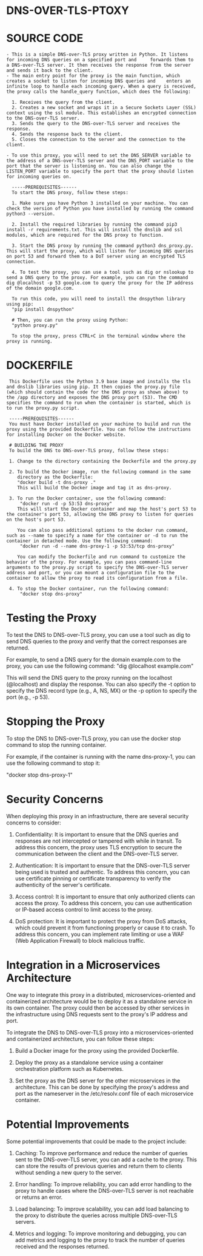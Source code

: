# DNS-OVER-TLS-PTOXY

# SOURCE CODE
    - This is a simple DNS-over-TLS proxy written in Python. It listens for incoming DNS queries on a specified port and     forwards them to a DNS-over-TLS server. It then receives the response from the server and sends it back to the client.
    - The main entry point for the proxy is the main function, which creates a socket to listen for incoming DNS queries and    enters an infinite loop to handle each incoming query. When a query is received, the proxy calls the handle_query function, which does the following:

      1. Receives the query from the client.
      2. Creates a new socket and wraps it in a Secure Sockets Layer (SSL) context using the ssl module. This establishes an encrypted connection to the DNS-over-TLS server.
      3. Sends the query to the DNS-over-TLS server and receives the response.
      4. Sends the response back to the client.
      5. Closes the connection to the server and the connection to the client.

    - To use this proxy, you will need to set the DNS_SERVER variable to the address of a DNS-over-TLS server and the DNS_PORT variable to the port that the server is listening on. You can also change the LISTEN_PORT variable to specify the port that the proxy should listen for incoming queries on.
    
      -----PREREQUISITES------
      To start the DNS proxy, follow these steps:

      1. Make sure you have Python 3 installed on your machine. You can check the version of Python you have installed by running the command python3 --version.

      2. Install the required libraries by running the command pip3 install -r requirements.txt. This will install the dnslib and ssl modules, which are required for the DNS proxy to function.

      3. Start the DNS proxy by running the command python3 dns_proxy.py. This will start the proxy, which will listen for incoming DNS queries on port 53 and forward them to a DoT server using an encrypted TLS connection.

      4. To test the proxy, you can use a tool such as dig or nslookup to send a DNS query to the proxy. For example, you can run the command dig @localhost -p 53 google.com to query the proxy for the IP address of the domain google.com.

      To run this code, you will need to install the dnspython library using pip:
      "pip install dnspython"

      # Then, you can run the proxy using Python:
      "python proxy.py"

      To stop the proxy, press CTRL+C in the terminal window where the proxy is running.
 


# DOCKERFILE
     This Dockerfile uses the Python 3.9 base image and installs the tls and dnslib libraries using pip. It then copies the proxy.py file (which should contain the code for the DNS proxy as shown above) to the /app directory and exposes the DNS proxy port (53). The CMD specifies the command to run when the container is started, which is to run the proxy.py script.

     -----PREREQUISITES------
     You must have Docker installed on your machine to build and run the proxy using the provided Dockerfile. You can follow the instructions for installing Docker on the Docker website.
     
     # BUILDING THE PROXY
     To build the DNS to DNS-over-TLS proxy, follow these steps:

     1. Change to the directory containing the Dockerfile and the proxy.py

     2. To build the Docker image, run the following command in the same    
        directory as the Dockerfile:
        "docker build -t dns-proxy ."
        This will build the Docker image and tag it as dns-proxy.

     3. To run the Docker container, use the following command:
         "docker run -d -p 53:53 dns-proxy"
        This will start the Docker container and map the host's port 53 to the container's port 53, allowing the DNS proxy to listen for queries on the host's port 53.

        You can also pass additional options to the docker run command, such as --name to specify a name for the container or -d to run the container in detached mode. Use the following command:
         "docker run -d --name dns-proxy-1 -p 53:53/tcp dns-proxy"

        You can modify the Dockerfile and run command to customize the behavior of the proxy. For example, you can pass command-line arguments to the proxy.py script to specify the DNS-over-TLS server address and port, or you can mount a configuration file to the container to allow the proxy to read its configuration from a file.
     
     4. To stop the Docker container, run the following command:
         "docker stop dns-proxy"

# Testing the Proxy
To test the DNS to DNS-over-TLS proxy, you can use a tool such as dig to send DNS queries to the proxy and verify that the correct responses are returned.

For example, to send a DNS query for the domain example.com to the proxy, you can use the following command:
"dig @localhost example.com"

This will send the DNS query to the proxy running on the localhost (@localhost) and display the response. You can also specify the -t option to specify the DNS record type (e.g., A, NS, MX) or the -p option to specify the port (e.g., -p 53).

# Stopping the Proxy
To stop the DNS to DNS-over-TLS proxy, you can use the docker stop command to stop the running container.

For example, if the container is running with the name dns-proxy-1, you can use the following command to stop it:

"docker stop dns-proxy-1"












# Security Concerns
   When deploying this proxy in an infrastructure, there are several security concerns to consider:

   1. Confidentiality: It is important to ensure that the DNS queries and responses are not intercepted or tampered with while in transit. To address this concern, the proxy uses TLS encryption to secure the communication between the client and the DNS-over-TLS server.

   2. Authentication: It is important to ensure that the DNS-over-TLS server being used is trusted and authentic. To address this concern, you can use certificate pinning or certificate transparency to verify the authenticity of the server's certificate.

   3. Access control: It is important to ensure that only authorized clients can access the proxy. To address this concern, you can use authentication or IP-based access control to limit access to the proxy.

   4. DoS protection: It is important to protect the proxy from DoS attacks, which could prevent it from functioning properly or cause it to crash. To address this concern, you can implement rate limiting or use a WAF (Web Application Firewall) to block malicious traffic.

# Integration in a Microservices Architecture
   One way to integrate this proxy in a distributed, microservices-oriented and containerized architecture would be to deploy it as a standalone service in its own container. The proxy could then be accessed by other services in the infrastructure using DNS requests sent to the proxy's IP address and port.

   To integrate the DNS to DNS-over-TLS proxy into a microservices-oriented and containerized architecture, you can follow these steps:

   1. Build a Docker image for the proxy using the provided Dockerfile.

   2. Deploy the proxy as a standalone service using a container orchestration platform such as Kubernetes.

   3. Set the proxy as the DNS server for the other microservices in the architecture. This can be done by specifying the proxy's address and port as the nameserver in the /etc/resolv.conf file of each microservice container.

# Potential Improvements
  Some potential improvements that could be made to the project include:

  1. Caching: To improve performance and reduce the number of queries sent to the DNS-over-TLS server, you can add a cache to the proxy. This can store the results of previous queries and return them to clients without sending a new query to the server.

  2. Error handling: To improve reliability, you can add error handling to the proxy to handle cases where the DNS-over-TLS server is not reachable or returns an error.

  3. Load balancing: To improve scalability, you can add load balancing to the proxy to distribute the queries across multiple DNS-over-TLS servers.

  4. Metrics and logging: To improve monitoring and debugging, you can add metrics and logging to the proxy to track the number of queries received and the responses returned.
